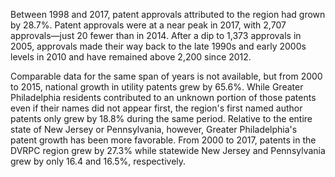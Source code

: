 Between 1998 and 2017, patent approvals attributed to the region had grown by 28.7%. Patent approvals were at a near peak in 2017, with 2,707 approvals—just 20 fewer than in 2014. After a dip to 1,373 approvals in 2005, approvals made their way back to the late 1990s and early 2000s levels in 2010 and have remained above 2,200 since 2012.

Comparable data for the same span of years is not available, but from 2000 to 2015, national growth in utility patents grew by 65.6%. While Greater Philadelphia residents contributed to an unknown portion of those patents even if their names did not appear first, the region's first named author patents only grew by 18.8% during the same period. Relative to the entire state of New Jersey or Pennsylvania, however, Greater Philadelphia's patent growth has been more favorable. From 2000 to 2017, patents in the DVRPC region grew by 27.3% while statewide New Jersey and Pennsylvania grew by only 16.4 and 16.5%, respectively.